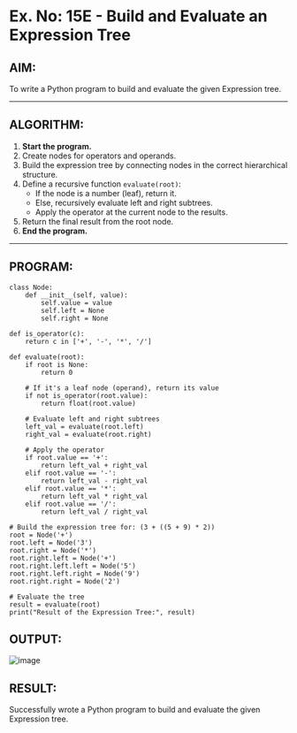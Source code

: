 # Ex. No: 15E - Build and Evaluate an Expression Tree

## AIM:
To write a Python program to build and evaluate the given Expression tree.

---

## ALGORITHM:

1. **Start the program.**
2. Create nodes for operators and operands.
3. Build the expression tree by connecting nodes in the correct hierarchical structure.
4. Define a recursive function `evaluate(root)`:
   - If the node is a number (leaf), return it.
   - Else, recursively evaluate left and right subtrees.
   - Apply the operator at the current node to the results.
5. Return the final result from the root node.
6. **End the program.**

---

## PROGRAM:

```
class Node:
    def __init__(self, value):
        self.value = value
        self.left = None
        self.right = None

def is_operator(c):
    return c in ['+', '-', '*', '/']

def evaluate(root):
    if root is None:
        return 0

    # If it's a leaf node (operand), return its value
    if not is_operator(root.value):
        return float(root.value)

    # Evaluate left and right subtrees
    left_val = evaluate(root.left)
    right_val = evaluate(root.right)

    # Apply the operator
    if root.value == '+':
        return left_val + right_val
    elif root.value == '-':
        return left_val - right_val
    elif root.value == '*':
        return left_val * right_val
    elif root.value == '/':
        return left_val / right_val

# Build the expression tree for: (3 + ((5 + 9) * 2))
root = Node('+')
root.left = Node('3')
root.right = Node('*')
root.right.left = Node('+')
root.right.left.left = Node('5')
root.right.left.right = Node('9')
root.right.right = Node('2')

# Evaluate the tree
result = evaluate(root)
print("Result of the Expression Tree:", result)

```

## OUTPUT:

![image](https://github.com/user-attachments/assets/aa0c8320-15b1-425f-975c-b0d654136d0d)


## RESULT:
Successfully wrote a Python program to build and evaluate the given Expression tree.

